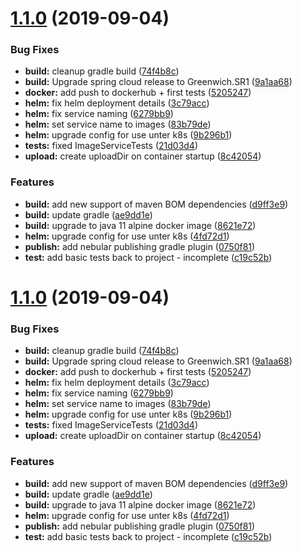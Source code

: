 # [1.1.0](https://github.com/jghamburg/lsb2-images/compare/v1.0.0...v1.1.0) (2019-09-04)


### Bug Fixes

* **build:** cleanup gradle build ([74f4b8c](https://github.com/jghamburg/lsb2-images/commit/74f4b8c))
* **build:** Upgrade spring cloud release to Greenwich.SR1 ([9a1aa68](https://github.com/jghamburg/lsb2-images/commit/9a1aa68))
* **docker:** add push to dockerhub + first tests ([5205247](https://github.com/jghamburg/lsb2-images/commit/5205247))
* **helm:** fix helm deployment details ([3c79acc](https://github.com/jghamburg/lsb2-images/commit/3c79acc))
* **helm:** fix service naming ([6279bb9](https://github.com/jghamburg/lsb2-images/commit/6279bb9))
* **helm:** set service name to images ([83b79de](https://github.com/jghamburg/lsb2-images/commit/83b79de))
* **helm:** upgrade config for use unter k8s ([9b296b1](https://github.com/jghamburg/lsb2-images/commit/9b296b1))
* **tests:** fixed ImageServiceTests ([21d03d4](https://github.com/jghamburg/lsb2-images/commit/21d03d4))
* **upload:** create uploadDir on container startup ([8c42054](https://github.com/jghamburg/lsb2-images/commit/8c42054))


### Features

* **build:** add new support of maven BOM dependencies ([d9ff3e9](https://github.com/jghamburg/lsb2-images/commit/d9ff3e9))
* **build:** update gradle ([ae9dd1e](https://github.com/jghamburg/lsb2-images/commit/ae9dd1e))
* **build:** upgrade to java 11 alpine docker image ([8621e72](https://github.com/jghamburg/lsb2-images/commit/8621e72))
* **helm:** upgrade config for use unter k8s ([4fd72d1](https://github.com/jghamburg/lsb2-images/commit/4fd72d1))
* **publish:** add nebular publishing gradle plugin ([0750f81](https://github.com/jghamburg/lsb2-images/commit/0750f81))
* **test:** add basic tests back to project - incomplete ([c19c52b](https://github.com/jghamburg/lsb2-images/commit/c19c52b))

# [1.1.0](https://github.com/jghamburg/lsb2-images/compare/v1.0.0...v1.1.0) (2019-09-04)


### Bug Fixes

* **build:** cleanup gradle build ([74f4b8c](https://github.com/jghamburg/lsb2-images/commit/74f4b8c))
* **build:** Upgrade spring cloud release to Greenwich.SR1 ([9a1aa68](https://github.com/jghamburg/lsb2-images/commit/9a1aa68))
* **docker:** add push to dockerhub + first tests ([5205247](https://github.com/jghamburg/lsb2-images/commit/5205247))
* **helm:** fix helm deployment details ([3c79acc](https://github.com/jghamburg/lsb2-images/commit/3c79acc))
* **helm:** fix service naming ([6279bb9](https://github.com/jghamburg/lsb2-images/commit/6279bb9))
* **helm:** set service name to images ([83b79de](https://github.com/jghamburg/lsb2-images/commit/83b79de))
* **helm:** upgrade config for use unter k8s ([9b296b1](https://github.com/jghamburg/lsb2-images/commit/9b296b1))
* **tests:** fixed ImageServiceTests ([21d03d4](https://github.com/jghamburg/lsb2-images/commit/21d03d4))
* **upload:** create uploadDir on container startup ([8c42054](https://github.com/jghamburg/lsb2-images/commit/8c42054))


### Features

* **build:** add new support of maven BOM dependencies ([d9ff3e9](https://github.com/jghamburg/lsb2-images/commit/d9ff3e9))
* **build:** update gradle ([ae9dd1e](https://github.com/jghamburg/lsb2-images/commit/ae9dd1e))
* **build:** upgrade to java 11 alpine docker image ([8621e72](https://github.com/jghamburg/lsb2-images/commit/8621e72))
* **helm:** upgrade config for use unter k8s ([4fd72d1](https://github.com/jghamburg/lsb2-images/commit/4fd72d1))
* **publish:** add nebular publishing gradle plugin ([0750f81](https://github.com/jghamburg/lsb2-images/commit/0750f81))
* **test:** add basic tests back to project - incomplete ([c19c52b](https://github.com/jghamburg/lsb2-images/commit/c19c52b))
